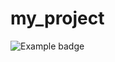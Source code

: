 # my_project
![Example badge](https://github.com/tschoolderman/my_project/actions/workflows/run-tests.yml/badge.svg)
